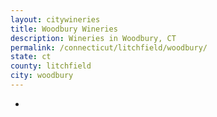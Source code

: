 ```yaml
---
layout: citywineries
title: Woodbury Wineries
description: Wineries in Woodbury, CT
permalink: /connecticut/litchfield/woodbury/
state: ct
county: litchfield
city: woodbury
---
```

-

